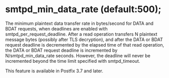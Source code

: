 # smtpd_min_data_rate (default:500); 

 The minimum plaintext data transfer rate in bytes/second for
DATA and BDAT requests, when deadlines are enabled with
smtpd_per_request_deadline. After a read operation transfers N
plaintext message bytes (possibly after TLS decryption), and after
the DATA or BDAT request deadline is decremented by the elapsed
time of that read operation, the DATA or BDAT request deadline is
incremented by N/smtpd_min_data_rate seconds. However, the deadline
will never be incremented beyond the time limit specified with
smtpd_timeout.  

 This feature is available in Postfix 3.7 and later. 


